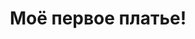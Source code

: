 ---
title:  "Моё первое платье!"
short_description: "Вот такое вот красивенькое платье!"
description: "Вот такое вот красивенькое платье! и еще немножко текста"
main_img: "assets/images/dresses/1/1.jpg"
images:
  - "assets/images/dresses/1/1.jpg"
  - "assets/images/dresses/1/2.jpg"
  - "assets/images/dresses/1/3.jpg"
layout: dress
---